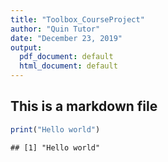 ```yaml
---
title: "Toolbox_CourseProject"
author: "Quin Tutor"
date: "December 23, 2019"
output:
  pdf_document: default
  html_document: default
---
```


## This is a markdown file


```r
print("Hello world")
```

```
## [1] "Hello world"
```

